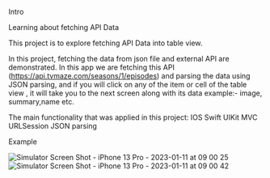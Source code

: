 Intro

Learning about fetching API Data 

This project is to explore fetching API Data into table view.


In this project, fetching the data from json file and external API are demonstrated.
In this app we are fetching this API (https://api.tvmaze.com/seasons/1/episodes) and parsing the data using JSON parsing, and if you will click on any of the item or cell of the table view , it will take you to the next screen along with its data example:- image, summary,name etc.


The main functionality that was applied in this project:
IOS
Swift
UIKit
MVC
URLSession
JSON parsing


Example


![Simulator Screen Shot - iPhone 13 Pro - 2023-01-11 at 09 00 25](https://user-images.githubusercontent.com/56352158/211711427-c280e8ed-57cc-4fbb-9de8-91fdc4197665.png)
![Simulator Screen Shot - iPhone 13 Pro - 2023-01-11 at 09 00 42](https://user-images.githubusercontent.com/56352158/211711438-e552e6bd-4b82-498f-bc63-05463d06d64e.png)
